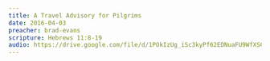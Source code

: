 ```yaml
---
title: A Travel Advisory for Pilgrims
date: 2016-04-03
preacher: brad-evans
scripture: Hebrews 11:8-19
audio: https://drive.google.com/file/d/1POkIzUg_iSc3kyPf62EDNuaFU9WfXSCL/view
---
```

